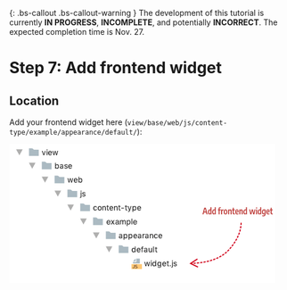 <!-- {% raw %} -->
{: .bs-callout .bs-callout-warning }
The development of this tutorial is currently **IN PROGRESS**, **INCOMPLETE**, and potentially **INCORRECT**. The expected completion time is Nov. 27.

# Step 7: Add frontend widget


## Location

Add your frontend widget here (`view/base/web/js/content-type/example/appearance/default/`):

![Create config file](../images/step7-add-widget.png)


<!-- {% endraw %} -->